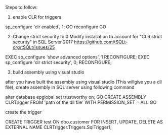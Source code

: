 Steps to follow:

1. enable CLR for triggers

sp_configure 'clr enabled', 1;
GO
    reconfigure
GO


2. Change strict security to 0
Modify installation to account for "CLR strict security" in SQL Server 2017
https://github.com/tSQLt-org/tSQLt/issues/25

EXEC sp_configure 'show advanced options', 1
RECONFIGURE;
EXEC sp_configure 'clr strict security', 0;
RECONFIGURE;


3. build assembly using visual studio

after you have built the assembly using visual studio (This willgive you a dll file), create assembly in SQL server using following command

alter database epglobal  set trustworthy on;
GO
CREATE ASSEMBLY CLRTrigger
FROM 'path of the dll file'
WITH PERMISSION_SET = ALL
GO 


create the trigger

CREATE TRIGGER test
ON dbo.customer
FOR INSERT, UPDATE, DELETE
AS
EXTERNAL NAME CLRTrigger.Triggers.SqlTrigger1;